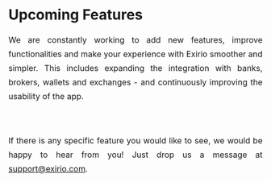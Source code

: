 # Upcoming Features

<p style="font-size: 16px; margin-left: 0in; line-height: 21pt; text-align: justify;"><span dir="ltr" style="font-size: 16px;">We are constantly working to add new features, improve functionalities and make your experience with Exirio smoother and simpler. This includes expanding the integration with banks, brokers, wallets and exchanges - and continuously improving the usability of the app.&nbsp;</span></p>

<p style="font-size: 16px; margin-left: 0in; line-height: 21pt; text-align: justify;"><br/></p>

<p style="font-size: 16px; margin-left: 0in; line-height: 21pt; text-align: justify;"><span dir="ltr" style="font-size: 16px;">If there is any specific feature you would like to see, we would be happy to hear from you! Just drop us a message at <a dir="ltr" href="mailto:contact@exio.com">support@exirio.com</a>.</span></p>